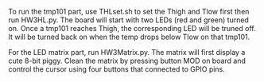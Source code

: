 To run the tmp101 part, use THLset.sh to set the Thigh and Tlow first then run HW3HL.py. The board will start with two LEDs (red and green) turned on. Once a tmp101 reaches Thigh, the corresponding LED will be truned off. It will be turned back on when the temp drops below Tlow on that tmp101.

For the LED matrix part, run HW3Matrix.py. The matrix will first display a cute 8-bit piggy. Clean the matrix by pressing button MOD on board and control the cursor using four buttons that connected to GPIO pins.
